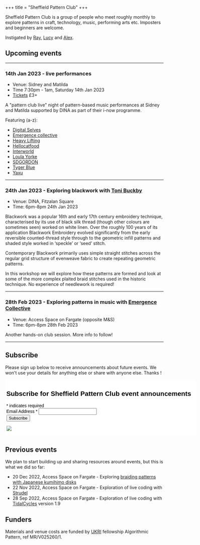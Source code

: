 +++
title = "Sheffield Pattern Club"
+++

Sheffield Pattern Club is a group of people who meet roughly monthly
to explore patterns in craft, technology, music, performing arts
etc. Imposters and beginners are welcome.

Instigated by [Ray](https://eye-measure.neocities.org/), [Lucy](https://heavy-lifting.org/) and [Alex](https://slab.org/). 

## Upcoming events

-----------

### 14th Jan 2023 - live performances

* Venue: Sidney and Matilda
* Time 7:30pm - 1am, Saturday 14th Jan 2023
* [Tickets](https://www.dinavenue.com/event-details/i-now-pattern-club-live) £3+

A "pattern club live" night of pattern-based music performances at
Sidney and Matilda supported by DINA as part of their i-now programme.

Featuring (a-z):

* [Digital Selves](https://lwlsn.github.io/digitalselves-web/)
* [Emergence collective](https://linktr.ee/emergencecollective)
* [Heavy Lifting](https://heavy-lifting.org/)
* [Hellocatfood](https://www.hellocatfood.com/)
* [Interworld](https://www.instagram.com/interworldmedia/)
* [Loula Yorke](https://loulayorke.com/)
* [SDGORDON](https://www.instagram.com/p/Cl3O8_5D6es/)
* [Tyger Blue](https://www.instagram.com/tygerblue_/)
* [Yaxu](https://yaxu.org)

-----------

### 24th Jan 2023 - Exploring blackwork with [Toni Buckby](https://tonibuckby.com)

* Venue: DINA, Fitzalan Square
* Time: 6pm-8pm 24th Jan 2023

Blackwork was a popular 16th and early 17th century embroidery technique, characterised by its use of black silk thread (though other colours are sometimes seen) worked on white linen. Over the roughly 100 years of its application Blackwork Embroidery evolved significantly from the early reversible counted-thread style through to the geometric infill patterns and shaded style worked in ‘speckle’ or ‘seed’ stitch.

Contemporary Blackwork primarily uses simple straight stitches across the regular grid structure of evenweave fabric to create repeating geometric patterns.

In this workshop we will explore how these patterns are formed and look at some of the more complex plaited braid stitches used in the historic technique. No experience of needlework is required!

-----------

### 28th Feb 2023 - Exploring patterns in music with [Emergence Collective](https://emergencecollective.bandcamp.com)

* Venue: Access Space on Fargate (opposite M&S)
* Time: 6pm-8pm 28th Feb 2023

Another hands-on club session. More info to follow!

-----------

## Subscribe

Please sign up below to receive announcements about future events. We won't use your details for anything else or share with anyone else. Thanks !

<!-- Begin Mailchimp Signup Form -->
<link href="//cdn-images.mailchimp.com/embedcode/classic-071822.css" rel="stylesheet" type="text/css">
<style type="text/css">
	#mc_embed_signup{background:#fff; clear:left; font:14px Helvetica,Arial,sans-serif; color: #000; padding: 0.25em; width:600px;}
	/* Add your own Mailchimp form style overrides in your site stylesheet or in this style block.
	   We recommend moving this block and the preceding CSS link to the HEAD of your HTML file. */
</style>
<div id="mc_embed_signup">
    <form action="https://patternclub.us21.list-manage.com/subscribe/post?u=9926f06080b6dd7551eebd96d&amp;id=676c426e3f&amp;f_id=00d4c0e1f0" method="post" id="mc-embedded-subscribe-form" name="mc-embedded-subscribe-form" class="validate" target="_blank" novalidate>
        <div id="mc_embed_signup_scroll">
        <h2>Subscribe for Sheffield Pattern Club event announcements</h2>
        <div class="indicates-required"><span class="asterisk">*</span> indicates required</div>
<div class="mc-field-group">
	<label for="mce-EMAIL">Email Address  <span class="asterisk">*</span>
</label>
	<input type="email" value="" name="EMAIL" class="required email" id="mce-EMAIL" required>
	<span id="mce-EMAIL-HELPERTEXT" class="helper_text"></span>
</div>
	<div id="mce-responses" class="clear foot">
		<div class="response" id="mce-error-response" style="display:none"></div>
		<div class="response" id="mce-success-response" style="display:none"></div>
	</div>    <!-- real people should not fill this in and expect good things - do not remove this or risk form bot signups-->
    <div style="position: absolute; left: -5000px;" aria-hidden="true"><input type="text" name="b_9926f06080b6dd7551eebd96d_676c426e3f" tabindex="-1" value=""></div>
        <div class="optionalParent">
            <div class="clear foot">
                <input type="submit" value="Subscribe" name="subscribe" id="mc-embedded-subscribe" class="button">
                <p class="brandingLogo"><a href="http://eepurl.com/ifotif" title="Mailchimp - email marketing made easy and fun"><img src="https://eep.io/mc-cdn-images/template_images/branding_logo_text_dark_dtp.svg"></a></p>
            </div>
        </div>
    </div>
</form>
</div>
<script type='text/javascript' src='//s3.amazonaws.com/downloads.mailchimp.com/js/mc-validate.js'></script><script type='text/javascript'>(function($) {window.fnames = new Array(); window.ftypes = new Array();fnames[0]='EMAIL';ftypes[0]='email';fnames[1]='FNAME';ftypes[1]='text';fnames[2]='LNAME';ftypes[2]='text';fnames[3]='ADDRESS';ftypes[3]='address';fnames[4]='PHONE';ftypes[4]='phone';fnames[5]='BIRTHDAY';ftypes[5]='birthday';}(jQuery));var $mcj = jQuery.noConflict(true);</script>
<!--End mc_embed_signup-->

## Previous events

We plan to start building up and sharing resources around events, but this is what we did so far:

* 20 Dec 2022, Access Space on Fargate - Exploring [braiding patterns with Japanese kumihimo disks](https://www.youtube.com/watch?v=d_GreYUHW8w)
* 22 Nov 2022, Access Space on Fargate - Exploration of live coding with [Strudel](https://strudel.tidalcycles.org/)
* 28 Sep 2022, Access Space on Fargate - Exploration of live coding with [TidalCycles](https://tidalcycles.org/) version 1.9

## Funders

Materials and venue costs are funded by [UKRI](https://www.ukri.org/)
fellowship Algorithmic Pattern, ref MR/V025260/1.
